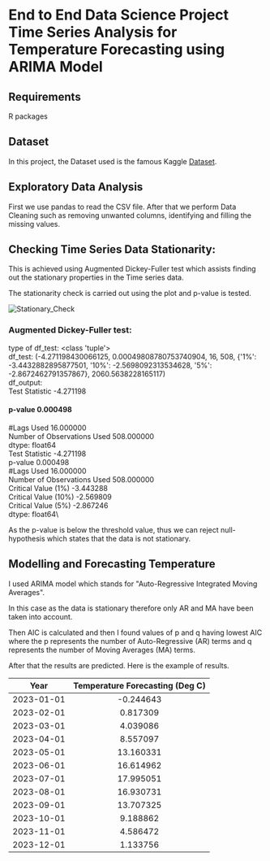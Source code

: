 # End to End Data Science Project Time Series Analysis for Temperature Forecasting using ARIMA Model

## Requirements

R packages

## Dataset

In this project, the Dataset used is the famous Kaggle [Dataset](https://www.kaggle.com/berkeleyearth/climate-change-earth-surface-temperature-data).

## Exploratory Data Analysis

First we use pandas to read the CSV file. After that we perform Data Cleaning such as removing unwanted columns, identifying and filling the missing values.

##  Checking Time Series Data Stationarity:

This is achieved using Augmented Dickey-Fuller test which assists finding out the stationary properties in the Time series data.

The stationarity check is carried out using the plot and p-value is tested.

![Stationary_Check](https://github.com/kedarvkunte/Time-Series-Analysis-for-Temperature-Forecasting-using-ARIMA-Model/blob/master/Rolling%20Mean.png)

### Augmented Dickey-Fuller test:
type of df_test:  <class 'tuple'>\
df_test: (-4.271198430066125, 0.00049808780753740904, 16, 508, {'1%': -3.4432882895877501, '10%': -2.5698092313534628, '5%': -2.8672462791357867}, 2060.5638228165117)\
df_output: \
 Test Statistic                  -4.271198
#### p-value                          0.000498
#Lags Used                      16.000000\
Number of Observations Used    508.000000\
dtype: float64\
Test Statistic                  -4.271198\
p-value                          0.000498\
#Lags Used                      16.000000\
Number of Observations Used    508.000000\
Critical Value (1%)             -3.443288\
Critical Value (10%)            -2.569809\
Critical Value (5%)             -2.867246\
dtype: float64\


As the p-value is below the threshold value, thus we can reject null-hypothesis which states that the data is not stationary.

## Modelling and Forecasting Temperature

I used ARIMA model which stands for "Auto-Regressive Integrated Moving Averages".

In this case as the data is stationary therefore only AR and MA have been taken into account.

Then AIC is calculated and then I found values of p and q having lowest AIC where the p represents the number of Auto-Regressive (AR) terms and q represents the number of Moving Averages (MA) terms.

After that the results are predicted. Here is the example of results. 



| Year  | Temperature Forecasting (Deg C) |
| :---: | :---: |
|2023-01-01 | -0.244643 |
|2023-02-01 |  0.817309 |
|2023-03-01 |  4.039086 |
|2023-04-01 |  8.557097 |
|2023-05-01 | 13.160331 |
|2023-06-01 | 16.614962 |
|2023-07-01 | 17.995051 |
|2023-08-01 | 16.930731 |
|2023-09-01 | 13.707325 |
|2023-10-01 |  9.188862 |
|2023-11-01 |  4.586472 |
|2023-12-01 |  1.133756 |

